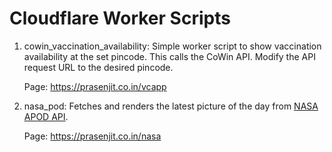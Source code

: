 # Cloudflare Worker Scripts

1. cowin_vaccination_availability: Simple worker script to show vaccination availability at the set pincode. This calls the CoWin API. Modify the API request URL to the desired pincode. 

    Page: https://prasenjit.co.in/vcapp
    
2. nasa_pod: Fetches and renders the latest picture of the day from [NASA APOD API](https://api.nasa.gov/). 

    Page: https://prasenjit.co.in/nasa
